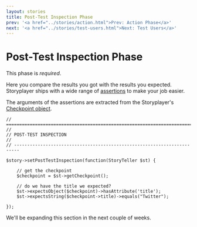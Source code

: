 ```yaml
---
layout: stories
title: Post-Test Inspection Phase
prev: '<a href="../stories/action.html">Prev: Action Phase</a>'
next: '<a href="../stories/test-users.html">Next: Test Users</a>'
---
```


# Post-Test Inspection Phase

This phase is *required*.

Here you compare the results you got with the results you expected. Storyplayer ships with a wide range of [assertions](/storyplayer/modules/assertions/index.html) to make your job easier.

The arguments of the assertions are extracted from the Storyplayer's [Checkpoint object](/storyplayer/stories/the-checkpoint.html).

	// ========================================================================
	//
	// POST-TEST INSPECTION
	//
	// ------------------------------------------------------------------------

	$story->setPostTestInspection(function(StoryTeller $st) {

		// get the checkpoint
		$checkpoint = $st->getCheckpoint();

		// do we have the title we expected?
		$st->expectsObject($checkpoint)->hasAttribute('title');
		$st->expectsString($checkpoint->title)->equals("Twitter");

	});

We'll be expanding this section in the next couple of weeks.